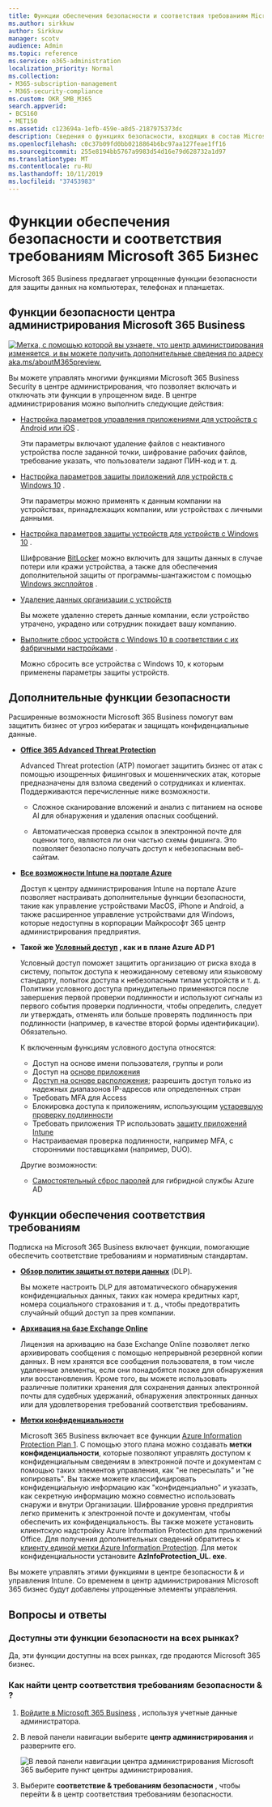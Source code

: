 ```yaml
---
title: Функции обеспечения безопасности и соответствия требованиям Microsoft 365 Бизнес
ms.author: sirkkuw
author: Sirkkuw
manager: scotv
audience: Admin
ms.topic: reference
ms.service: o365-administration
localization_priority: Normal
ms.collection:
- M365-subscription-management
- M365-security-compliance
ms.custom: OKR_SMB_M365
search.appverid:
- BCS160
- MET150
ms.assetid: c123694a-1efb-459e-a8d5-2187975373dc
description: Сведения о функциях безопасности, входящих в состав Microsoft 365 Business.
ms.openlocfilehash: c0c37b09fd0bb0218864b6bc97aa127feae1ff16
ms.sourcegitcommit: 255e8194bb5767a9983d54d16e79d628732a1d97
ms.translationtype: MT
ms.contentlocale: ru-RU
ms.lasthandoff: 10/11/2019
ms.locfileid: "37453983"
---
```

# <a name="microsoft-365-business-security-and-compliance-features"></a>Функции обеспечения безопасности и соответствия требованиям Microsoft 365 Бизнес

Microsoft 365 Business предлагает упрощенные функции безопасности для защиты данных на компьютерах, телефонах и планшетах.
    
## <a name="microsoft-365-business-admin-center-security-features"></a>Функции безопасности центра администрирования Microsoft 365 Business

[![Метка, с помощью которой вы узнаете, что центр администрирования изменяется, и вы можете получить дополнительные сведения по адресу aka.ms/aboutM365preview.](media/m365admincenterchanging.png)](https://docs.microsoft.com/office365/admin/microsoft-365-admin-center-preview)

Вы можете управлять многими функциями Microsoft 365 Business Security в центре администрирования, что позволяет включать и отключать эти функции в упрощенном виде. В центре администрирования можно выполнить следующие действия:
  
  
- [Настройка параметров управления приложениями для устройств с Android или iOS](app-protection-settings-for-android-and-ios.md) . 
    
    Эти параметры включают удаление файлов с неактивного устройства после заданной точки, шифрование рабочих файлов, требование указать, что пользователи задают ПИН-код и т. д.
    
- [Настройка параметров защиты приложений для устройств с Windows 10](protection-settings-for-windows-10-devices.md) . 
    
    Эти параметры можно применять к данным компании на устройствах, принадлежащих компании, или устройствах с личными данными.
    
- [Настройка параметров защиты устройств для устройств с Windows 10](protection-settings-for-windows-10-pcs.md) . 
    
    Шифрование [BitLocker](https://go.microsoft.com/fwlink/p/?linkid=871405) можно включить для защиты данных в случае потери или кражи устройства, а также для обеспечения дополнительной защиты от программы-шантажистом с помощью [Windows эксплойтов](https://go.microsoft.com/fwlink/p/?linkid=871404) . 
    
- [Удаление данных организации с устройств](remove-company-data.md)
    
    Вы можете удаленно стереть данные компании, если устройство утрачено, украдено или сотрудник покидает вашу компанию.
    
- [Выполните сброс устройств с Windows 10 в соответствии с их фабричными настройками](reset-devices-to-factory-settings.md) . 
    
    Можно сбросить все устройства с Windows 10, к которым применены параметры защиты устройств.
    
## <a name="additional-security-features"></a>Дополнительные функции безопасности 

Расширенные возможности Microsoft 365 Business помогут вам защитить бизнес от угроз кибератак и защищать конфиденциальные данные.
  
- **[Office 365 Advanced Threat Protection](https://support.office.com/article/e100fe7c-f2a1-4b7d-9e08-622330b83653)**
    
    Advanced Threat protection (ATP) помогает защитить бизнес от атак с помощью изощренных фишинговых и мошеннических атак, которые предназначены для взлома сведений о сотрудниках и клиентах. Поддерживаются перечисленные ниже возможности. 
    
  - Сложное сканирование вложений и анализ с питанием на основе AI для обнаружения и удаления опасных сообщений.
    
  - Автоматическая проверка ссылок в электронной почте для оценки того, являются ли они частью схемы фишинга. Это позволяет безопасно получать доступ к небезопасным веб-сайтам.

- **[Все возможности Intune на портале Azure](https://go.microsoft.com/fwlink/p/?linkid=871403)**
    
    Доступ к центру администрирования Intune на портале Azure позволяет настраивать дополнительные функции безопасности, такие как управление устройствами MacOS, iPhone и Android, а также расширенное управление устройствами для Windows, которые недоступны в корпорации Майкрософт 365 центр администрирования предприятия.
- **Такой же [Условный доступ](https://docs.microsoft.com/en-us/azure/active-directory/conditional-access/overview) , как и в плане Azure AD P1**

    Условный доступ поможет защитить организацию от риска входа в систему, попыток доступа к неожиданному сетевому или языковому стандарту, попыток доступа к небезопасным типам устройств и т. д. Политики условного доступа принудительно применяются после завершения первой проверки подлинности и используют сигналы из первого события проверки подлинности, чтобы определить, следует ли утверждать, отменять или больше проверять подлинность при подлинности (например, в качестве второй формы идентификации). Обязательно.

    К включенным функциям условного доступа относятся:

    - Доступ на основе имени пользователя, группы и роли
    - Доступ на [основе приложения](https://docs.microsoft.com/azure/active-directory/conditional-access/app-based-conditional-access) 
    - [Доступ на основе расположения](https://docs.microsoft.com/azure/active-directory/authentication/howto-registration-mfa-sspr-combined#conditional-access-policies-for-combined-registration);  разрешить доступ только из надежных диапазонов IP-адресов или определенных стран 
    - Требовать MFA для Access
    - Блокировка доступа к приложениям, использующим [устаревшую проверку подлинности](https://docs.microsoft.com/azure/active-directory/conditional-access/block-legacy-authentication)
    - Требовать приложения TP использовать [защиту приложений Intune](https://docs.microsoft.com/azure/active-directory/conditional-access/app-protection-based-conditional-access)
    - Настраиваемая проверка подлинности, например MFA, с сторонними поставщиками (например, DUO).
   
    Другие возможности:
    - [Самостоятельный сброс паролей](https://docs.microsoft.com/azure/active-directory/authentication/concept-sspr-customization) для гибридной службы Azure AD
    
## <a name="compliance-features"></a>Функции обеспечения соответствия требованиям

Подписка на Microsoft 365 Business включает функции, помогающие обеспечить соответствие требованиям и нормативным стандартам.

- **[Обзор политик защиты от потери данных](https://support.office.com/article/1966b2a7-d1e2-4d92-ab61-42efbb137f5e)** (DLP). 
    
    Вы можете настроить DLP для автоматического обнаружения конфиденциальных данных, таких как номера кредитных карт, номера социального страхования и т. д., чтобы предотвратить случайный общий доступ за прев компании.
    
- **[Архивация на базе Exchange Online](https://products.office.com/exchange/microsoft-exchange-online-archiving-email)**
    
    Лицензия на архивацию на базе Exchange Online позволяет легко архивировать сообщения с помощью непрерывной резервной копии данных. В нем хранятся все сообщения пользователя, в том числе удаленные элементы, если они понадобятся позже для обнаружения или восстановления. Кроме того, вы можете использовать различные политики хранения для сохранения данных электронной почты для судебных удержаний, обнаружения электронных данных или для удовлетворения требований соответствия требованиям.
    
- **[Метки конфиденциальности](https://docs.microsoft.com/microsoft-365/compliance/sensitivity-labels)**

   Microsoft 365 Business включает все функции [Azure Information Protection Plan 1](https://go.microsoft.com/fwlink/p/?linkid=871407). С помощью этого плана можно создавать **метки конфиденциальности**, которые позволяют управлять доступом к конфиденциальным сведениям в электронной почте и документам с помощью таких элементов управления, как "не пересылать" и "не копировать". Вы также можете классифицировать конфиденциальную информацию как "конфиденциально" и указать, как секретную информацию можно совместно использовать снаружи и внутри Организации. Шифрование уровня предприятия легко применить к электронной почте и документам, чтобы обеспечить их конфиденциальность. Вы также можете установить клиентскую надстройку Azure Information Protection для приложений Office. Для получения дополнительных сведений обратитесь к [клиенту единой метки Azure Information Protection](https://docs.microsoft.com/azure/information-protection/rms-client/unifiedlabelingclient-version-release-history). Для меток конфиденциальности установите **AzInfoProtection_UL. exe**.

Вы можете управлять этими функциями в центре безопасности &amp; и управления Intune. Со временем в центр администрирования Microsoft 365 бизнес будут добавлены упрощенные элементы управления.
  
    
## <a name="faq"></a>Вопросы и ответы

 ### <a name="are-these-security-features-available-in-all-markets"></a>Доступны эти функции безопасности на всех рынках?
  
Да, эти функции доступны на всех рынках, где продаются Microsoft 365 бизнес.
  
### <a name="how-do-i-find-the-security-amp-compliance-center"></a>Как найти центр соответствия требованиям безопасности &amp; ?
  
1. [Войдите в Microsoft 365 Business](https://portal.microsoft.com/) , используя учетные данные администратора. 
    
2. В левой панели навигации выберите **центр администрирования** и разверните его. 
    
    ![В левой панели навигации центра администрирования Microsoft 365 выберите пункт центры администрирования.](media/fa4484f8-c637-45fd-a7bd-bdb3abfd6c03.png)
  
3. Выберите **соответствие &amp; требованиям безопасности** , чтобы перейти &amp; в центр соответствия требованиям безопасности.
